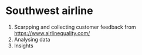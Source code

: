 # Southwest airline
1. Scarpping and collecting customer feedback from https://www.airlinequality.com/
2. Analysing data
3. Insights

